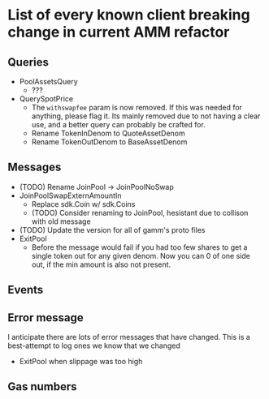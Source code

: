 # List of every known client breaking change in current AMM refactor

## Queries

* PoolAssetsQuery
  * ???
* QuerySpotPrice
  * The `withswapfee` param is now removed. If this was needed for anything, please flag it. Its mainly removed due to not having a clear use, and a better query can probably be crafted for.
  * Rename TokenInDenom to QuoteAssetDenom
  * Rename TokenOutDenom to BaseAssetDenom

## Messages

* (TODO) Rename JoinPool -> JoinPoolNoSwap
* JoinPoolSwapExternAmountIn
  * Replace sdk.Coin w/ sdk.Coins
  * (TODO) Consider renaming to JoinPool, hesistant due to collison with old message
* (TODO) Update the version for all of gamm's proto files
* ExitPool
  * Before the message would fail if you had too few shares to get a single token out for any given denom. Now you can 0 of one side out, if the min amount is also not present.

## Events

## Error message

I anticipate there are lots of error messages that have changed. This is a best-attempt to log ones we know that we changed

* ExitPool when slippage was too high

## Gas numbers
